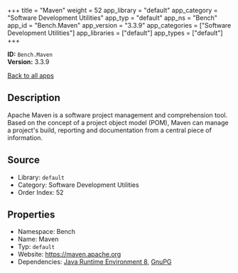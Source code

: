 ﻿+++
title = "Maven"
weight = 52
app_library = "default"
app_category = "Software Development Utilities"
app_typ = "default"
app_ns = "Bench"
app_id = "Bench.Maven"
app_version = "3.3.9"
app_categories = ["Software Development Utilities"]
app_libraries = ["default"]
app_types = ["default"]
+++

**ID:** `Bench.Maven`  
**Version:** 3.3.9  
<!--more-->

[Back to all apps](/apps/)

## Description
Apache Maven is a software project management and comprehension tool.
Based on the concept of a project object model (POM), Maven can manage a project's build,
reporting and documentation from a central piece of information.

## Source

* Library: `default`
* Category: Software Development Utilities
* Order Index: 52

## Properties

* Namespace: Bench
* Name: Maven
* Typ: `default`
* Website: <https://maven.apache.org>
* Dependencies: [Java Runtime Environment 8](/app/Bench.JRE8), [GnuPG](/app/Bench.GnuPG)

